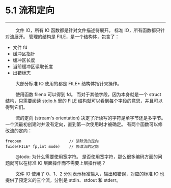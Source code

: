 # 5.1 流和定向
***

&emsp;&emsp;
文件 IO，所有 IO 函数都是针对文件描述符展开。
标准 IO，所有函数都只针对流展开。
管理的结构是 FILE，是一个结构体，包含了：

+ 文件 fd
+ 缓冲区指针
+ 缓冲区长度
+ 当前缓冲区读取长度
+ 出错标志

&emsp;&emsp;
大部分标准 IO 使用的都是 FILE* 结构体指针来操作。

&emsp;&emsp;
使用函数 fileno 可以得到 fd。
而对于其他字段，因为本身就是一个 struct 结构，只需要阅读 stdio.h 里的 FILE 结构就可以看到每个字段的意思，并且可以得到它们。

&emsp;&emsp;
流的定向 (stream's orientation) 决定了所读写的字符是单字节还是多字节。
一个流最初创建时并没有定向，直到第一次使用时才被确定。
有两个函数可以修改流的定向：

    freopen                     // 清除流的定向
    fwide(FILE* fp,int mode)    // 修改流的定向

&emsp;&emsp;
@todo: 为什么需要使用宽字符。
是否使用宽字符，那么很多编码方面的问题就可以在标准 IO 层面操作而不需要上层操作呢？

&emsp;&emsp;
文件 IO 使用了 0、1、2 分别表示标准输入，输出和错误，对应的标准 IO 也提供了预定义的三个流，分别是 stdin、stdout 和 stderr。
